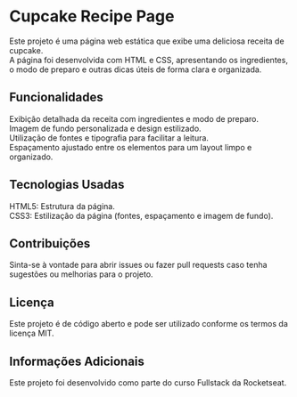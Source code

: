 # Cupcake Recipe Page
Este projeto é uma página web estática que exibe uma deliciosa receita de cupcake. <br>
A página foi desenvolvida com HTML e CSS, apresentando os ingredientes, o modo de preparo e outras dicas úteis de forma clara e organizada.

## Funcionalidades
Exibição detalhada da receita com ingredientes e modo de preparo. <br>
Imagem de fundo personalizada e design estilizado. <br>
Utilização de fontes e tipografia para facilitar a leitura. <br>
Espaçamento ajustado entre os elementos para um layout limpo e organizado.

## Tecnologias Usadas
HTML5: Estrutura da página. <br>
CSS3: Estilização da página (fontes, espaçamento e imagem de fundo). <br>

## Contribuições
Sinta-se à vontade para abrir issues ou fazer pull requests caso tenha sugestões ou melhorias para o projeto.

## Licença
Este projeto é de código aberto e pode ser utilizado conforme os termos da licença MIT.

## Informações Adicionais
Este projeto foi desenvolvido como parte do curso Fullstack da Rocketseat.
